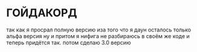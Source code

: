# ГОЙДАКОРД
так как я просрал полную версию иза того что я даун осталось только альфа версия ну и притом я нифига не разбираюсь в своём же коде и теперь придётся так. потом сделаю 3.0 версию
